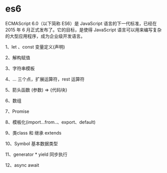 # es6

ECMAScript 6.0（以下简称 ES6）是 JavaScript 语言的下一代标准，已经在 2015 年 6 月正式发布了。它的目标，是使得 JavaScript 语言可以用来编写复杂的大型应用程序，成为企业级开发语言。

1、let 、const  变量定义(声明)

2、解构赋值

3、字符串模板

4、...  三个点，扩展运算符，rest 运算符

5、箭头函数  (参数) => {代码块}

6、数组

7、Promise

8、模板化(import...from..、export、default)

9、类class 和 继承 extends

10、Symbol  基本数据类型

11、generator   *  yield  同步执行

12、async  await
